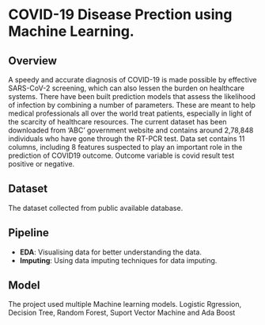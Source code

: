 # COVID-19 Disease Prection using Machine Learning.

## Overview

A speedy and accurate diagnosis of COVID-19 is made possible by effective SARS-CoV-2 screening, which can also lessen the burden on healthcare systems. There have been built prediction models that assess the likelihood of infection by combining a number of parameters. These are meant to help medical professionals all over the world treat patients, especially in light of the scarcity of healthcare resources. The current dataset has been downloaded from ‘ABC’ government website and contains around 2,78,848 individuals who have gone through the RT-PCR test. Data set contains 11 columns, including 8 features suspected to play an important role in the prediction of COVID19 outcome. Outcome variable is covid result test positive or negative.

## Dataset

The dataset collected from public available database.

## Pipeline

- **EDA**: Visualising data for better understanding the data.
- **Imputing**: Using data imputing techniques for data imputing.

## Model

The project used multiple Machine learning models. Logistic Rgression, Decision Tree, Random Forest, Suport Vector Machine and Ada Boost

